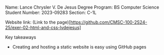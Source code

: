 Name: Lance Chrysler V. De Jesus
Degree Program: BS Computer Science
Student Number: 2023-09283
Section: C-1L

Website link: (Link to the page)[https://github.com/CMSC-100-2S24-25/exer-02-html-and-css-lvdejesus]

Key takeaways
- Creating and hosting a static website is easy using GitHub pages
